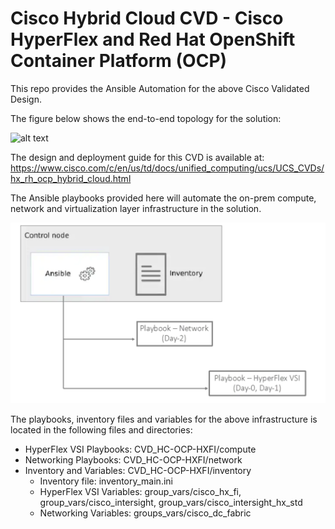 # Cisco Hybrid Cloud CVD - Cisco HyperFlex and Red Hat OpenShift Container Platform (OCP)

This repo provides the Ansible Automation for the above Cisco Validated Design. 

The figure below shows the end-to-end topology for the solution:

![alt text](files/solution_topology.png)

The design and deployment guide for this CVD is available at: https://www.cisco.com/c/en/us/td/docs/unified_computing/ucs/UCS_CVDs/hx_rh_ocp_hybrid_cloud.html

The Ansible playbooks provided here will automate the on-prem compute, network and virtualization layer infrastructure in the solution. 

![alt text](files/Automation_topology.png)

The playbooks, inventory files and variables for the above infrastructure is located in the following files and directories:

* HyperFlex VSI Playbooks:  CVD_HC-OCP-HXFI/compute
* Networking Playbooks: CVD_HC-OCP-HXFI/network
* Inventory and Variables: CVD_HC-OCP-HXFI/inventory
  - Inventory file: inventory_main.ini
  - HyperFlex VSI Variables: group_vars/cisco_hx_fi, group_vars/cisco_intersight, group_vars/cisco_intersight_hx_std
  - Networking Variables: groups_vars/cisco_dc_fabric
